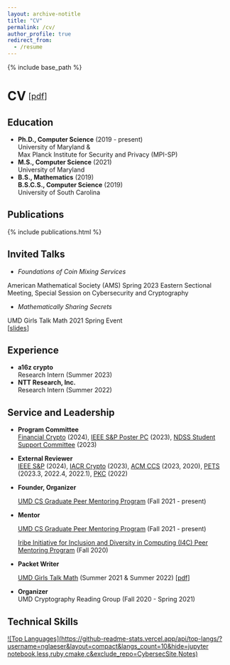 ```yaml
---
layout: archive-notitle
title: "CV"
permalink: /cv/
author_profile: true
redirect_from:
  - /resume
---
```


{% include base_path %}

<style>
.small {
  font-size: .65em;
  font-weight: normal;
  margin-left: .3em;
}
h1 {
  display: flex;
  align-items: center;
}
.award {
  color: orange;
  font-weight: bold;
}
</style>

# CV <span class="small">[<a class="artifact-link" target="_blank" href="{{ base_path }}/files/Glaeser_CV_research.pdf">pdf</a>]</span>

Education
------
* **Ph.D., Computer Science** (2019 - present)  
  University of Maryland &  
  Max Planck Institute for Security and Privacy (MPI-SP)
* **M.S., Computer Science** (2021)  
  University of Maryland
* **B.S., Mathematics** (2019)   
  **B.S.C.S., Computer Science** (2019)  
  University of South Carolina

Publications
------
  {% include publications.html %}
  
Invited Talks
------
* *Foundations of Coin Mixing Services*  
<!-- <span class="award">[invited talk]</span>   -->
  American Mathematical Society (AMS) Spring 2023 Eastern Sectional Meeting, Special Session on Cybersecurity and Cryptography
* *Mathematically Sharing Secrets*   
<!-- <span class="award">[invited talk]</span>   -->
  UMD Girls Talk Math 2021 Spring Event  
  [<a class="artifact-link" target="_blank" href="https://github.com/nglaeser/gtm2021/tree/main/spring">slides</a>]
  
Experience
------
* **a16z crypto**  
  Research Intern (Summer 2023)  
* **NTT Research, Inc.**  
  Research Intern (Summer 2022)

<!-- Teaching
------ -->
  
Service and Leadership
------
* **Program Committee**  
  <a target="_blank" href="http://ifca.ai/">Financial Crypto</a> (2024), 
  <a target="_blank" href="https://sp2023.ieee-security.org/cfposters.html">IEEE S&P Poster PC</a> (2023), 
  <a target="_blank" href="https://www.ndss-symposium.org/ndss2023/attend/student-support/">NDSS Student Support Committee</a> (2023)

* **External Reviewer**  
  <a target="_blank" href="https://sp2024.ieee-security.org/past.html">IEEE S&P</a> (2024), 
  <a target="_blank" href="https://crypto.iacr.org/">IACR Crypto</a> (2023), 
  <a target="_blank" href="https://www.sigsac.org/ccs.html">ACM CCS</a> (2023, 2020), 
  <a target="_blank" href="https://petsymposium.org/">PETS</a> (2023.3, 2022.4, 2022.1), 
  <a target="_blank" href="https://pkc.iacr.org/">PKC</a> (2022)
  
* **Founder, Organizer**  
   <!-- UMD CS Graduate Peer Mentoring Program<sup>[<a title="What's that?" class="artifact-link" target="_blank" href="https://gradco.cs.umd.edu/peer-mentoring/">?</a>]</sup> (Fall 2021 - present) -->
  <a target="_blank" href="https://gradco.cs.umd.edu/peer-mentoring/">UMD CS Graduate Peer Mentoring Program</a> (Fall 2021 - present)  

* **Mentor**  
  <!-- UMD CS Graduate Peer Mentoring Program<sup>[<a title="What's that?" class="artifact-link" target="_blank" href="https://gradco.cs.umd.edu/peer-mentoring/">?</a>]</sup> (Fall 2021 - present)   -->
  <a target="_blank" href="https://gradco.cs.umd.edu/peer-mentoring/">UMD CS Graduate Peer Mentoring Program</a> (Fall 2021 - present)  
  <!-- Iribe Initiative for Inclusion and Diversity in Computing (I4C) Peer Mentoring Program<sup>[<a title="What's that?" class="artifact-link" target="_blank" href="https://inclusion.cs.umd.edu/programs#mentoring">?</a>]</sup> (Fall 2020) -->
  <a target="_blank" href="https://inclusion.cs.umd.edu/programs#mentoring">Iribe Initiative for Inclusion and Diversity in Computing (I4C) Peer Mentoring Program</a> (Fall 2020)

* **Packet Writer**  
  <!-- UMD Girls Talk Math<sup>[<a title="What's that?" class="artifact-link" target="_blank" href="https://gtm.math.umd.edu/virtualcamp2021.html">?</a>]</sup> (Summer 2021 & Summer 2022) -->
  <a target="_blank" href="http://gtm.math.umd.edu">UMD Girls Talk Math</a> (Summer 2021 & Summer 2022)
  [<a class="artifact-link" target="_blank" href="https://github.com/nglaeser/gtm2021/blob/main/packet/main.pdf">pdf</a>]

* **Organizer**  
  UMD Cryptography Reading Group (Fall 2020 - Spring 2021)

Technical Skills
------
[![Top Languages](https://github-readme-stats.vercel.app/api/top-langs/?username=nglaeser&layout=compact&langs_count=10&hide=jupyter notebook,less,ruby,cmake,c&exclude_repo=CybersecSite,Notes)](https://github.com/nglaeser)
